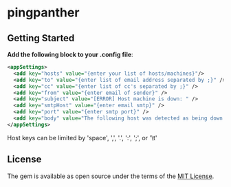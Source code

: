 # pingpanther

## Getting Started

**Add the following block to your .config file**:

```xml
<appSettings>
  <add key="hosts" value="{enter your list of hosts/machines}"/>
  <add key="to" value="{enter list of email address separated by ;}" />
  <add key="cc" value="{enter list of cc's separated by ;}" />
  <add key="from" value="{enter email of sender}" />
  <add key="subject" value="[ERROR] Host machine is down: " />
  <add key="smtpHost" value="{enter email smtp}" />
  <add key="port" value="{enter smtp port}" />
  <add key="body" value="The following host was detected as being down. Please investigate:" />
</appSettings>
```
Host keys can be limited by 'space', ',', '.', ':', ';', or '\t' 

## License

The gem is available as open source under the terms of the [MIT License](https://opensource.org/licenses/MIT).
